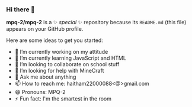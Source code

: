### Hi there 👋

**mpq-2/mpq-2** is a ✨ _special_ ✨ repository because its `README.md` (this file) appears on your GitHub profile.

Here are some ideas to get you started:

- 🔭 I’m currently working on my attitude 
- 🌱 I’m currently learning JavaScript and HTML
- 👯 I’m looking to collaborate on school stuff
- 🤔 I’m looking for help with MineCraft
- 💬 Ask me about anything
- 📫 How to reach me: haitham22000088<@>gmail.com
- 😄 Pronouns: MPQ-2
- ⚡ Fun fact: I'm the smartest in the room
